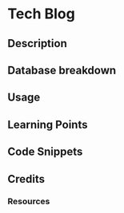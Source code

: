 # Tech Blog

## Description


## Database breakdown


## Usage


## Learning Points



## Code Snippets


## Credits


### Resources

